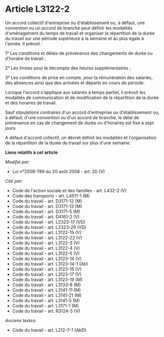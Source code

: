 # Article L3122-2

Un accord collectif d'entreprise ou d'établissement ou, à défaut, une convention ou un accord de branche peut définir les
modalités d'aménagement du temps de travail et organiser la répartition de la durée du travail sur une période supérieure à
la semaine et au plus égale à l'année. Il prévoit : 

1° Les conditions et délais de prévenance des changements de durée ou d'horaire de travail ; 

2° Les limites pour le décompte des heures supplémentaires ; 

3° Les conditions de prise en compte, pour la rémunération des salariés, des absences ainsi que des arrivées et départs en
cours de période. 

Lorsque l'accord s'applique aux salariés à temps partiel, il prévoit les modalités de communication et de modification de la
répartition de la durée et des horaires de travail. 

Sauf stipulations contraires d'un accord d'entreprise ou d'établissement ou, à défaut, d'une convention ou d'un accord de
branche, le délai de prévenance en cas de changement de durée ou d'horaires est fixé à sept jours. 

A défaut d'accord collectif, un décret définit les modalités et l'organisation de la répartition de la durée du travail sur
plus d'une semaine.

**Liens relatifs à cet article**

_Modifié par_:

  - Loi n°2008-789 du 20 août 2008 - art. 20 (V)

_Cité par_:

  - Code de l'action sociale et des familles - art. L432-2 (V)
  - Code des transports - art. L4511-1 (M)
  - Code du travail - art. D3171-12 (M)
  - Code du travail - art. D3171-13 (M)
  - Code du travail - art. D3171-5 (M)
  - Code du travail - art. D4161-2 (V)
  - Code du travail - art. L2323-17 (VD)
  - Code du travail - art. L2323-29 (VD)
  - Code du travail - art. L3122-15 (V)
  - Code du travail - art. L3122-22 (V)
  - Code du travail - art. L3122-3 (V)
  - Code du travail - art. L3122-4 (V)
  - Code du travail - art. L3122-5 (V)
  - Code du travail - art. L3123-14 (V)
  - Code du travail - art. L3123-14-1 (Ab)
  - Code du travail - art. L3123-15 (V)
  - Code du travail - art. L3123-17 (V)
  - Code du travail - art. L3123-19 (M)
  - Code du travail - art. L3133-8 (M)
  - Code du travail - art. L3141-11 (M)
  - Code du travail - art. L3141-21 (M)
  - Code du travail - art. L3141-5 (M)
  - Code du travail - art. L3171-1 (M)
  - Code du travail - art. R3124-5 (V)

_Anciens textes_:

  - Code du travail - art. L212-7-1 (AbD)
